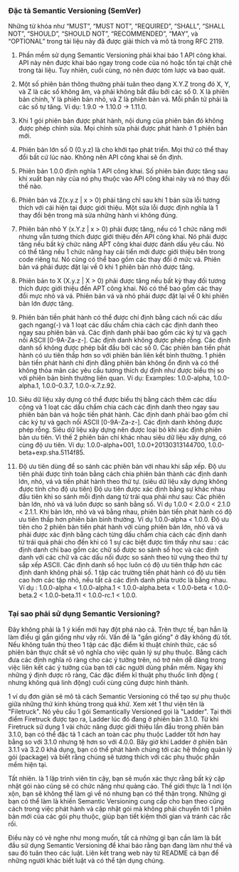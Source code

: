 ### Đặc tả Semantic Versioning (SemVer)
Những từ khóa như “MUST”, “MUST NOT”, “REQUIRED”, “SHALL”, “SHALL NOT”, “SHOULD”, “SHOULD NOT”, “RECOMMENDED”, “MAY”, và “OPTIONAL” trong tài liệu này đã được giải thích và mô tả trong RFC 2119.

1. Phần mềm sử dụng Semantic Versioning phải khai báo 1 API công khai. API này nên được khai báo ngay trong code của nó hoặc tồn tại chặt chẽ trong tài liệu. Tuy nhiên, cuối cùng, nó nên được tóm lược và bao quát.

2. Một số phiên bản thông thường phải tuân theo dạng X.Y.Z trong đó X, Y, và Z là các số không âm, và phải không bắt đầu bởi các số 0. X là phiên bản chính, Y là phiên bản nhỏ, và Z là phiên bản vá. Mỗi phẩn tử phải là các số tự tăng. Ví dụ: 1.9.0 -> 1.10.0 -> 1.11.0.

3. Khi 1 gói phiên bản được phát hành, nội dung của phiên bản đó không được phép chỉnh sửa. Mọi chỉnh sửa phải được phát hành ở 1 phiên bản mới.

4. Phiên bản lớn số 0 (0.y.z) là cho khởi tạo phát triển. Mọi thứ có thể thay đổi bất cứ lúc nào. Không nên API công khai sẽ ổn định. 

5. Phiên bản 1.0.0 định nghĩa 1 API công khai. Số phiên bản được tăng sau khi xuất bạn này của nó phụ thuộc vào API công khai này và nó thay đổi thế nào.

6. Phiên bản vá Z(x.y.z | x > 0) phải tăng chỉ sau khi 1 bản  sửa lỗi tương thích với cái hiện tại được giới thiệu. Một sửa lỗi được định nghĩa là 1 thay đổi bện trong mà sửa những hành vi không đúng.

7. Phiên bản nhỏ Y (x.Y.z | x > 0) phải được tăng, nếu có 1 chức năng mới nhưng vẫn tương thích được giới thiệu đến API công khai. Nó phải được tăng nếu bất kỳ chức năng APT công khai được đánh dấu yêu cầu. Nó có thể tăng nếu 1 chức năng hay cải tiển mới được giới thiệu bên trong code riêng tư. Nó cũng có thể bao gồm các thay đổi ở mức vá. Phiên bản vá phải được đặt lại về 0 khi 1 phiên bản nhỏ được tăng.

8. Phiên bản to X (X.y.z | X > 0) phải được tăng nếu bất kỳ thay đối tương thích được giới thiệu đến APT công khai. Nó có thể bao gồm các thay đổi mực nhỏ và vá. Phiên bản vá và nhỏ phải được đặt lại về 0 khi phiên bản lớn được tăng.

9. Phiên bản tiền phát hành có thể được chỉ định bằng cách nối các dấu gạch ngang(-) và 1 loạt các dấu chấm chia cách các định danh theo ngay sau phiên bản vá. Các định danh phải bao gồm các ký tự và gạch nối ASCII [0-9A-Za-z-]. Các định danh không được phép rỗng. Các định danh số không được phép bắt đầu bởi các số 0. Các phiên bản tiền phát hành có  ưu tiên thấp hơn so với phiên bản liên kết bình thường. 1 phiên bản tiền phát hành chỉ định đằng phiên bản không ổn định và có thể không thỏa mãn các yêu cầu tương thích dự định như được biểu thị so với phiên bản bình thường liên quan. Ví dụ: Examples: 1.0.0-alpha, 1.0.0-alpha.1, 1.0.0-0.3.7, 1.0.0-x.7.z.92.

10. Siêu dữ liệu xây dựng có thể được biểu thị bằng cách thêm các dấu cộng và 1 loạt các dấu chấm chia cách các định danh theo ngay sau phiên bản bản vá hoặc tiền phát hành. Các định danh phải bao gồm chỉ các ký tự và gạch nối ASCII [0-9A-Za-z-]. Các định danh không được phép rỗng. Siêu dữ liệu xây dựng nên được loại bỏ khi xác định phiên bản ưu tiên. Vì thế 2 phiên bản
chỉ khác nhau siêu dữ liệu xây dựng, có cùng độ ưu tiên. Ví dụ: 1.0.0-alpha+001, 1.0.0+20130313144700, 1.0.0-beta+exp.sha.5114f85.

11. Độ ưu tiên dùng để so sánh các phiên bản với nhau khi sắp xếp. Độ ưu tiên phải được tính toán bằng cách chia phiên bản thành các định danh lớn, nhỏ, vá và tiền phát hành theo thứ tự. (siêu dữ liệu xây dựng không được tính cho độ ưu tiên)
Độ ưu tiên được xác định bằng sự khác nhau đầu tiên khi so sánh mỗi định dang từ trái qua phải như sau: Các phiên bản lớn, nhỏ và vá luôn được so sánh bằng số. Ví dụ  1.0.0 < 2.0.0 < 2.1.0 < 2.1.1. Khi bản lớn, nhỏ và vá bằng nhau, phiên bản tiền phát hành có độ ưu tiên thấp hơn phiên bản bình thường. Ví dụ 1.0.0-alpha < 1.0.0. Độ ưu tiên cho 2 phiên bản tiền phát hành với cùng phiên bản lớn, nhỏ và vá phải được xác định bằng cách từng dấu chấm chia cách các định danh từ trái quá phải cho đến khi có 1 sự các biệt được tìm thấy như sau : các định danh chỉ bao gồm các chữ số được so sánh số học và các định danh với các chữ và các dấu nối được so sánh theo từ vựng theo thứ tự sắp xếp ASCII. Các định danh số học luôn có độ ưu tiên thấp hơn các định danh không phải số. 1 tập các trường tiền phát hành có độ ưu tiên cao hơn các tập nhỏ, nếu tất cả các định danh phía trước là bằng nhau. Ví dụ : 1.0.0-alpha < 1.0.0-alpha.1 < 1.0.0-alpha.beta < 1.0.0-beta < 1.0.0-beta.2 < 1.0.0-beta.11 < 1.0.0-rc.1 < 1.0.0.

### Tại sao phải sử dụng Semantic Versioning?
Đây không phải là 1 ý kiến mới hay đột phá nào cả. Trên thực tế, bạn hẳn là làm điều gì gần giống như vậy rồi. Vấn đề là "gần giống" ở đây không đủ tốt. Nếu không tuân thủ theo 1 tập các đặc điểm kỉ thuật chính thức, các số phiên bản thực chất sẽ vô nghĩa cho việc quản lý sự phụ thuộc. Bằng cách đưa các định nghĩa rõ ràng cho các ý tưởng trên, nó trở nên dễ dàng trong việc liên kết các ý tưởng của bạn tới các người dùng phần mềm. Ngay khi những ý định được rõ ràng, Các đặc điểm kĩ thuật phụ thuốc linh động ( nhưng không quá linh động)  cuối cùng cũng được hình thành.

1 ví dụ đơn giản sẽ mô tả cách Semantic Versioning có thể tạo sự phụ thuộc giữa những thứ kinh khủng trong quá khứ. Xem xét 1 thư viện tên là "Filetruck". Nó yêu cầu 1 gói Semantically Versioned gọi là "Ladder". Tại thời điểm Firetruck được tạo ra, Ladder lúc đó đang ở phiên bản 3.1.0. Từ khi Firetruck sử dụng 1 vài chức năng được giới thiệu lần đầu trong phiên bản 3.1.0, bạn có thể đặc tả 1 cách an toàn các phụ thuộc Ladder tốt hơn hay bằng so với 3.1.0 nhưng tệ hơn so với 4.0.0. Bây giờ khi Ladder ở phiên bản 3.1.1 và 3.2.0 khả dụng, bạn có thể phát hành chúng tới các hệ thống quản lý gói (package) và biết rằng chúng sẽ tương thích với các phụ thuộc phần mềm hiện tại.

Tất nhiên. là 1 lập trình viên tin cậy, bạn sẽ muốn xác thực rằng bất kỳ cập nhật gói nào cũng sẽ có chức năng như quảng cáo. Thế giới thực là 1 nơi lộn xộn, bạn sẽ không thể làm gì về nó nhưng bạn có thể thận trọng. Những gì bạn có thể làm là khiến Semantic Versioning cung cấp cho bạn theo cũng cách trong việc phát hành và cập nhật gói mà không phải chuyển tới 1 phiên bản mới của các gói phụ thuộc, giúp bạn tiết kiệm thời gian và tránh các rắc rối.

Điều này có vẻ nghe như mong muốn, tất cả những gì bạn cần làm là bắt đầu sử dụng Semantic Versioning để khai báo rằng bạn đang làm như thể và sau đó tuân theo các luật. Liên kết trang web này từ README cả bạn để những người khác biết luật và có thể tận dụng chúng.


